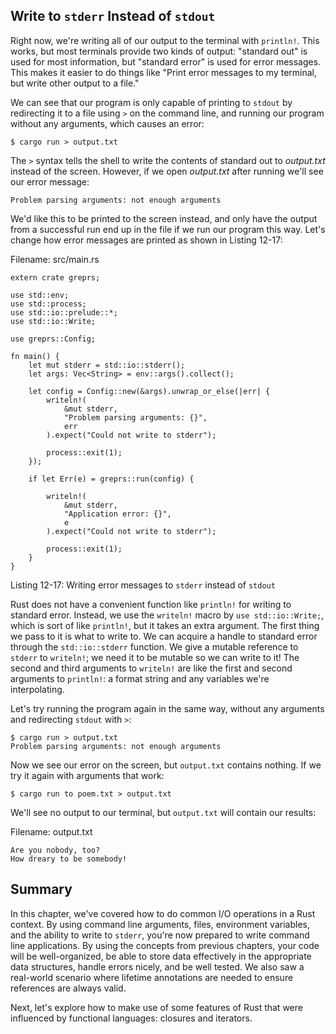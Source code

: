 ## Write to `stderr` Instead of `stdout`

Right now, we're writing all of our output to the terminal with `println!`.
This works, but most terminals provide two kinds of output: "standard out" is
used for most information, but "standard error" is used for error messages. This
makes it easier to do things like "Print error messages to my terminal, but
write other output to a file."

We can see that our program is only capable of printing to `stdout` by
redirecting it to a file using `>` on the command line, and running our program
without any arguments, which causes an error:

```text
$ cargo run > output.txt
```

The `>` syntax tells the shell to write the contents of standard out to
*output.txt* instead of the screen. However, if we open *output.txt* after
running we'll see our error message:

```text
Problem parsing arguments: not enough arguments
```

We'd like this to be printed to the screen instead, and only have the output
from a successful run end up in the file if we run our program this way. Let's
change how error messages are printed as shown in Listing 12-17:

<span class="filename">Filename: src/main.rs</span>

```rust,ignore
extern crate greprs;

use std::env;
use std::process;
use std::io::prelude::*;
use std::io::Write;

use greprs::Config;

fn main() {
    let mut stderr = std::io::stderr();
    let args: Vec<String> = env::args().collect();

    let config = Config::new(&args).unwrap_or_else(|err| {
        writeln!(
            &mut stderr,
            "Problem parsing arguments: {}",
            err
        ).expect("Could not write to stderr");

        process::exit(1);
    });

    if let Err(e) = greprs::run(config) {

        writeln!(
            &mut stderr,
            "Application error: {}",
            e
        ).expect("Could not write to stderr");

        process::exit(1);
    }
}
```

<span class="caption">Listing 12-17: Writing error messages to `stderr` instead
of `stdout`</span>

<!-- Will add ghosting and wingdings in libreoffice /Carol -->

Rust does not have a convenient function like `println!` for writing to
standard error. Instead, we use the `writeln!` macro by `use std::io::Write;`, which is sort of like
`println!`, but it takes an extra argument. The first thing we pass to it is
what to write to. We can acquire a handle to standard error through the
`std::io::stderr` function. We give a mutable reference to `stderr` to
`writeln!`; we need it to be mutable so we can write to it! The second and
third arguments to `writeln!` are like the first and second arguments to
`println!`: a format string and any variables we're interpolating.

Let's try running the program again in the same way, without any arguments and
redirecting `stdout` with `>`:

```text
$ cargo run > output.txt
Problem parsing arguments: not enough arguments
```

Now we see our error on the screen, but `output.txt` contains nothing. If we
try it again with arguments that work:

```text
$ cargo run to poem.txt > output.txt
```

We'll see no output to our terminal, but `output.txt` will contain
our results:

<span class="filename">Filename: output.txt</span>

```text
Are you nobody, too?
How dreary to be somebody!
```

## Summary

In this chapter, we've covered how to do common I/O operations in a Rust
context. By using command line arguments, files, environment variables, and the
ability to write to `stderr`, you're now prepared to write command line
applications. By using the concepts from previous chapters, your code will be
well-organized, be able to store data effectively in the appropriate data
structures, handle errors nicely, and be well tested. We also saw a real-world
scenario where lifetime annotations are needed to ensure references are
always valid.

Next, let's explore how to make use of some features of Rust that were
influenced by functional languages: closures and iterators.
